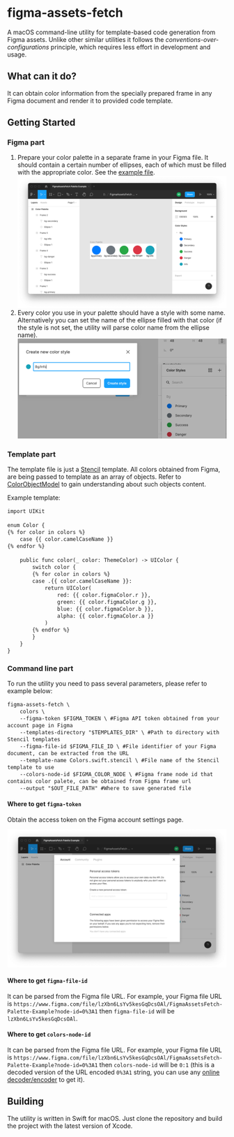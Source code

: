 # figma-assets-fetch

A macOS command-line utility for template-based code generation from Figma assets. Unlike other similar utilities it follows the *conventions-over-configurations* principle, which requires less effort in development and usage.

## What can it do?
It can obtain color information from the specially prepared frame in any Figma document and render it to provided code template.

## Getting Started

### Figma part
1. Prepare your color palette in a separate frame in your Figma file. It should contain a certain number of ellipses, each of which must be filled with the appropriate color. See the [example file](https://www.figma.com/file/lzXbn6LsYv5kesGqDcsOAl/FigmaAssetsFetch-Palette-Example?node-id=0%3A1).  
![Figma palette example](img/figma-palette-example.png)
1. Every color you use in your palette should have a style with some name. Alternatively you can set the name of the ellipse filled with that color (if the style is not set, the utility will parse color name from the ellipse name).  
![Creating style name in Figma](img/creating-style-name-in-figma.png)

### Template part
 The template file is just a [Stencil](https://github.com/stencilproject/Stencil) template. All colors obtained from Figma, are being passed to template as an array of objects. Refer to [ColorObjectModel](https://github.com/movch/figma-asset-fetch/blob/main/FigmaAssetsFetch/Models/ColorObjectModel.swift) to gain understanding about such objects content.

Example template:

    import UIKit

    enum Color {
    {% for color in colors %}
        case {{ color.camelCaseName }}
    {% endfor %}

        public func color(_ color: ThemeColor) -> UIColor {
            switch color {
            {% for color in colors %}
            case .{{ color.camelCaseName }}:
                return UIColor(
                    red: {{ color.figmaColor.r }}, 
                    green: {{ color.figmaColor.g }}, 
                    blue: {{ color.figmaColor.b }}, 
                    alpha: {{ color.figmaColor.a }}
                )
            {% endfor %}
            }
        }
    }

### Command line part
To run the utility you need to pass several parameters, please refer to example below:

    figma-assets-fetch \
        colors \
        --figma-token $FIGMA_TOKEN \ #Figma API token obtained from your account page in Figma
        --templates-directory "$TEMPLATES_DIR" \ #Path to directory with Stencil templates
        --figma-file-id $FIGMA_FILE_ID \ #File identifier of your Figma document, can be extracted from the URL
        --template-name Colors.swift.stencil \ #File name of the Stencil template to use
        --colors-node-id $FIGMA_COLOR_NODE \ #Figma frame node id that contains color palete, can be obtained from Figma frame url
        --output "$OUT_FILE_PATH" #Where to save generated file

#### Where to get `figma-token`
Obtain the access token on the Figma account settings page.

![](img/figma-personal-access-token.png)

#### Where to get `figma-file-id`
It can be parsed from the Figma file URL. For example, your Figma file URL is `https://www.figma.com/file/lzXbn6LsYv5kesGqDcsOAl/FigmaAssetsFetch-Palette-Example?node-id=0%3A1` then `figma-file-id` will be `lzXbn6LsYv5kesGqDcsOAl`.

#### Where to get `colors-node-id`
It can be parsed from the Figma file URL. For example, your Figma file URL is `https://www.figma.com/file/lzXbn6LsYv5kesGqDcsOAl/FigmaAssetsFetch-Palette-Example?node-id=0%3A1` then `colors-node-id` will be `0:1` (this is a decoded version of the URL encoded `0%3A1` string, you can use any [online decoder/encoder](https://meyerweb.com/eric/tools/dencoder/) to get it).


## Building
The utility is written in Swift for macOS. Just clone the repository and build the project with the latest version of Xcode.